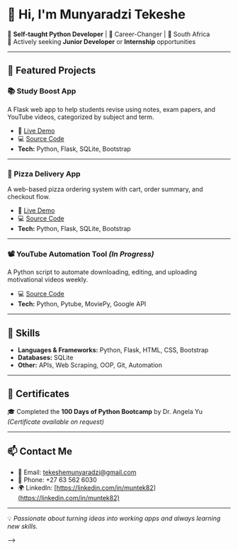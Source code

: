 # 👋 Hi, I'm Munyaradzi Tekeshe  

🎯 **Self-taught Python Developer** | 🚀 Career-Changer | 📍 South Africa  
💼 Actively seeking **Junior Developer** or **Internship** opportunities  

---

## 🚀 Featured Projects

### 📚 Study Boost App
A Flask web app to help students revise using notes, exam papers, and YouTube videos, categorized by subject and term.  
- 🔗 [Live Demo](https://your-render-link.com)  
- 💻 [Source Code](https://github.com/muntek82/study-boost-app)  
- **Tech:** Python, Flask, SQLite, Bootstrap  

---

### 🍕 Pizza Delivery App
A web-based pizza ordering system with cart, order summary, and checkout flow.  
- 🔗 [Live Demo](https://your-render-link.com)  
- 💻 [Source Code](https://github.com/muntek82/pizza-delivery-app)  
- **Tech:** Python, Flask, SQLite, Bootstrap  

---

###  📽️ YouTube Automation Tool *(In Progress)*
A Python script to automate downloading, editing, and uploading motivational videos weekly.  
- 💻 [Source Code](https://github.com/muntek82/youtube-automation)  
- **Tech:** Python, Pytube, MoviePy, Google API 

---

## 🧠 Skills

- **Languages & Frameworks:** Python, Flask, HTML, CSS, Bootstrap  
- **Databases:** SQLite  
- **Other:** APIs, Web Scraping, OOP, Git, Automation  

---

## 📜 Certificates

🎓 Completed the **100 Days of Python Bootcamp** by Dr. Angela Yu  
*(Certificate available on request)*  

---

## 📫 Contact Me

- 📧 Email: tekeshemunyaradzi@gmail.com  
- 📱 Phone: +27 63 562 6030  
- 🌍 LinkedIn: [https://linkedin.com/in/muntek82](https://linkedin.com/in/muntek82)  

---

💡 *Passionate about turning ideas into working apps and always learning new skills.*  

-->
